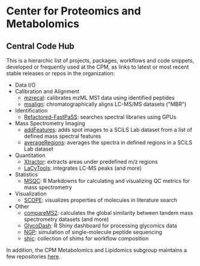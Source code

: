 # Center for Proteomics and Metabolomics

## Central Code Hub

This is a hierarchic list of projects, packages, workflows and code snippets, developed or frequently used at the CPM, as links to latest or most recent stable releases or repos in the organization:

- Data I/O
- Calibration and Alignment
  - [mzrecal](https://github.com/524D/mzrecal): calibrates mzML MS1 data using identified peptides
  - [msalign](http://www.ms-utils.org/msalign/index.html): chromatographically aligns LC-MS/MS datasets ("MBR")
- Identification
  - [Refactored-FastPaSS](https://github.com/magnuspalmblad/Refactored-FastPaSS): searches spectral libraries using GPUs
- Mass Spectrometry Imaging
  - [addFeatures](https://github.com/magnuspalmblad/addFeatures): adds spot images to a SCiLS Lab dataset from a list of defined mass spectral features
  - [averageRegions](https://github.com/magnuspalmblad/averageRegions): averages the spectra in defined regions in a SCiLS Lab dataset
- Quantitation
  - [Xtractor](http://ms-utils.org/Xtractor/): extracts areas under predefined m/z regions
  - [LaCyTools](https://git.lumc.nl/cpm/lacytools): integrates LC-MS peaks (and more)
- Statistics
  - [MSQC](https://github.com/Center-for-Proteomics-and-Metabolomics/MSQC): R Markdowns for calculating and visualizing QC metrics for mass spectrometry
- Visualization
  - [SCOPE](https://github.com/ReinV/SCOPE): visualizes properties of molecules in literature search
- Other
  - [compareMS2](https://github.com/524D/compareMS2): calculates the global similarity between tandem mass spectrometry datasets (and more)
  - [GlycoDash](https://github.com/Center-for-Proteomics-and-Metabolomics/GlycoDash): R Shiny dashboard for processing glycomics data
  - [NGP](https://github.com/magnuspalmblad/NGP): simulation of single-molecule peptide sequencing
  - [shic](https://github.com/magnuspalmblad/shic): collection of shims for workflow composition

In addition, the CPM Metabolomics and Lipidomics subgroup maintains a few repositories [here](https://github.com/CPM-Metabolomics-Lipidomics).
